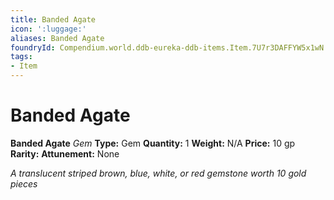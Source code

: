 ```yaml
---
title: Banded Agate
icon: ':luggage:'
aliases: Banded Agate
foundryId: Compendium.world.ddb-eureka-ddb-items.Item.7U7r3DAFFYW5x1wN
tags:
- Item
---
```


# Banded Agate

**Banded Agate**
_Gem_
**Type:** Gem
**Quantity:** 1
**Weight:** N/A
**Price:** 10 gp
**Rarity:** 
**Attunement:** None

*A translucent striped brown, blue, white, or red gemstone worth 10 gold pieces*